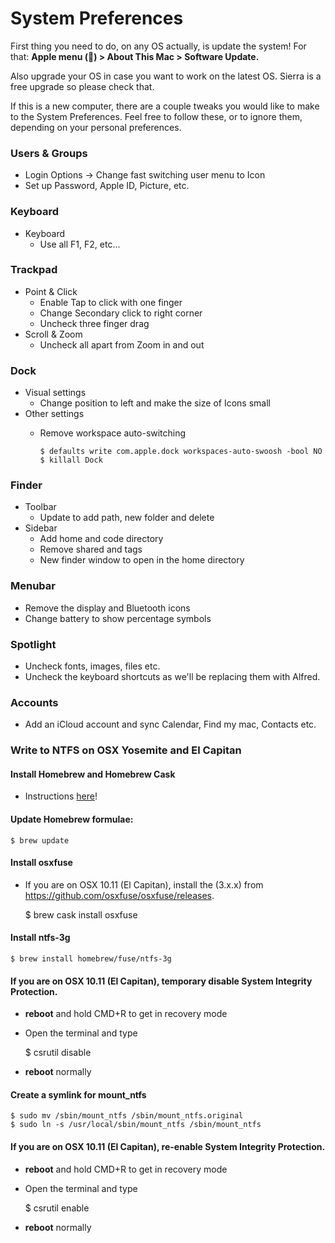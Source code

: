 # System Preferences

First thing you need to do, on any OS actually, is update the system! For that: **Apple menu () > About This Mac > Software Update.**

Also upgrade your OS in case you want to work on the latest OS. Sierra is a free upgrade so please check that.

If this is a new computer, there are a couple tweaks you would like to make to the System Preferences. Feel free to follow these, or to ignore them, depending on your personal preferences.

### Users & Groups
- Login Options -> Change fast switching user menu to Icon
- Set up Password, Apple ID, Picture, etc.

### Keyboard 
- Keyboard
    - Use all F1, F2, etc...

### Trackpad
- Point & Click
    - Enable Tap to click with one finger
    - Change Secondary click to right corner
    - Uncheck three finger drag
- Scroll & Zoom
    - Uncheck all apart from Zoom in and out

### Dock
- Visual settings
    - Change position to left and make the size of Icons small
- Other settings
    - Remove workspace auto-switching
    
        ```
        $ defaults write com.apple.dock workspaces-auto-swoosh -bool NO
        $ killall Dock
        ```

### Finder
- Toolbar
    - Update to add path, new folder and delete
- Sidebar
    - Add home and code directory
    - Remove shared and tags
    - New finder window to open in the home directory

### Menubar
- Remove the display and Bluetooth icons
- Change battery to show percentage symbols

### Spotlight
- Uncheck fonts, images, files etc.
- Uncheck the keyboard shortcuts as we'll be replacing them with Alfred.

### Accounts
- Add an iCloud account and sync Calendar, Find my mac, Contacts etc.

### Write to NTFS on OSX Yosemite and El Capitan

#### Install Homebrew and Homebrew Cask
- Instructions [here](http://sourabhbajaj.com/mac-setup/Homebrew/README.html)!

#### Update Homebrew formulae:

    $ brew update

#### Install osxfuse
- If you are on OSX 10.11 (El Capitan), install the (3.x.x) from https://github.com/osxfuse/osxfuse/releases.

    $ brew cask install osxfuse
    
#### Install ntfs-3g

    $ brew install homebrew/fuse/ntfs-3g

#### If you are on OSX 10.11 (El Capitan), temporary disable System Integrity Protection.

 - **reboot** and hold CMD+R to get in recovery mode
 - Open the terminal and type


    $ csrutil disable
    
 - **reboot** normally

#### Create a symlink for mount_ntfs

    $ sudo mv /sbin/mount_ntfs /sbin/mount_ntfs.original
    $ sudo ln -s /usr/local/sbin/mount_ntfs /sbin/mount_ntfs

#### If you are on OSX 10.11 (El Capitan), re-enable System Integrity Protection.
 - **reboot** and hold CMD+R to get in recovery mode
 - Open the terminal and type


    $ csrutil enable
    
 - **reboot** normally
